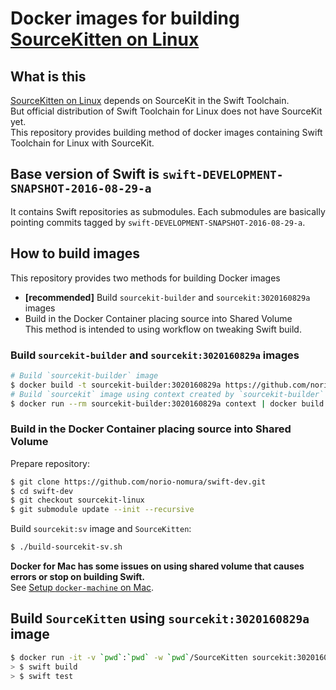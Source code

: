 # Docker images for building [SourceKitten on Linux](https://github.com/jpsim/SourceKitten/pull/223)

## What is this
[SourceKitten on Linux](https://github.com/jpsim/SourceKitten/pull/223) depends on SourceKit in the Swift Toolchain.  
But official distribution of Swift Toolchain for Linux does not have SourceKit yet.   
This repository provides building method of docker images containing Swift Toolchain for Linux with SourceKit.  

## Base version of Swift is `swift-DEVELOPMENT-SNAPSHOT-2016-08-29-a`
It contains Swift repositories as submodules. Each submodules are basically pointing commits tagged by `swift-DEVELOPMENT-SNAPSHOT-2016-08-29-a`.

## How to build images
This repository provides two methods for building Docker images

- **[recommended]** Build `sourcekit-builder` and `sourcekit:3020160829a` images
- Build in the Docker Container placing source into Shared Volume  
  This method is intended to using workflow on tweaking Swift build.

### Build `sourcekit-builder` and `sourcekit:3020160829a` images
```sh
# Build `sourcekit-builder` image
$ docker build -t sourcekit-builder:3020160829a https://github.com/norio-nomura/docker-sourcekit-builder.git
# Build `sourcekit` image using context created by `sourcekit-builder`
$ docker run --rm sourcekit-builder:3020160829a context | docker build -t sourcekit:3020160829a -
```

### Build in the Docker Container placing source into Shared Volume

Prepare repository:
```sh
$ git clone https://github.com/norio-nomura/swift-dev.git
$ cd swift-dev
$ git checkout sourcekit-linux
$ git submodule update --init --recursive
```

Build `sourcekit:sv` image and `SourceKitten`:
```sh
$ ./build-sourcekit-sv.sh
```

**Docker for Mac has some issues on using shared volume that causes errors or stop on building Swift.**  
See [Setup `docker-machine` on Mac](docker-machine-on-mac.md).

## Build `SourceKitten` using `sourcekit:3020160829a` image
```sh
$ docker run -it -v `pwd`:`pwd` -w `pwd`/SourceKitten sourcekit:3020160829a bash
> $ swift build
> $ swift test
```
